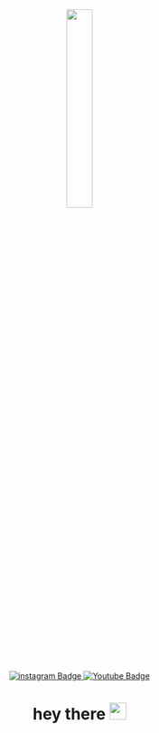 <div align="center">
  <div id="header" align="center">
    <img src="https://media.giphy.com/media/CuuSHzuc0O166MRfjt/giphy.gif" width="30%"/>
  </div>


  <div id="badges" align="center">
    <a href="your-linkedin-URL">
      <img src="https://img.shields.io/badge/instagram-yellow?style=for-the-badge&logo=instagram&logoColor=black" alt="instagram Badge"/>
    </a>
    <a href="https://t.me/BreakdownOfSanityy" target="blank">
      <img src="https://img.shields.io/badge/telegram-blue?style=for-the-badge&logo=telegram&logoColor=white" alt="Youtube Badge"/>
    </a>
  </div>

  <img src="https://komarev.com/ghpvc/?username=CredoRevolution&style=flat-square&color=blue" alt=""/>

  <h1>
    hey there
    <img src="https://media.giphy.com/media/hvRJCLFzcasrR4ia7z/giphy.gif" width="30px"/>
  </h1>

  </div>



<!--
**CredoRevolution/CredoRevolution** is a ✨ _special_ ✨ repository because its `README.md` (this file) appears on your GitHub profile.

Here are some ideas to get you started:

- 🔭 I’m currently working on ...
- 🌱 I’m currently learning ...
- 👯 I’m looking to collaborate on ...
- 🤔 I’m looking for help with ...
- 💬 Ask me about ...
- 📫 How to reach me: ...
- 😄 Pronouns: ...
- ⚡ Fun fact: ...
-->
